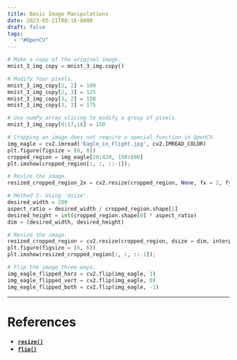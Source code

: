 ```yaml
---
title: Basic Image Manipulations
date: 2023-05-21T08:16-0800
draft: false
tags:
  - "#OpenCV"
---
```


```python
# Make a copy of the original image.
mnist_3_img_copy = mnist_3_img.copy()

# Modify four pixels.
mnist_3_img_copy[2, 2] = 100
mnist_3_img_copy[2, 3] = 125
mnist_3_img_copy[3, 2] = 150
mnist_3_img_copy[3, 3] = 175

# Use numPy array slicing to modify a group of pixels.
mnist_3_img_copy[0:17,16] = 150

# Cropping an image does not require a special function in OpenCV.
img_eagle = cv2.imread('Eagle_in_Flight.jpg', cv2.IMREAD_COLOR)
plt.figure(figsize = (8, 8))
cropped_region = img_eagle[20:420, 150:600]
plt.imshow(cropped_region[:, :, ::-1]);

# Resize the image.
resized_cropped_region_2x = cv2.resize(cropped_region, None, fx = 2, fy = 2)

# Method 2: Using 'dsize'.
desired_width = 200
aspect_ratio = desired_width / cropped_region.shape[1]
desired_height = int(cropped_region.shape[0] * aspect_ratio)
dim = (desired_width, desired_height)

# Resize the image.
resized_cropped_region = cv2.resize(cropped_region, dsize = dim, interpolation = cv2.INTER_AREA)
plt.figure(figsize = (6, 6))
plt.imshow(resized_cropped_region[:, :, ::-1]);

# Flip the image three ways.
img_eagle_flipped_horz = cv2.flip(img_eagle, 1)
img_eagle_flipped_vert = cv2.flip(img_eagle, 0)
img_eagle_flipped_both = cv2.flip(img_eagle, -1)
```

---
# References

- [**`resize()`**](https://docs.opencv.org/4.5.2/da/d54/group__imgproc__transform.html#ga47a974309e9102f5f08231edc7e7529d)
- [**`flip()`**](https://docs.opencv.org/4.5.2/d2/de8/group__core__array.html#gaca7be533e3dac7feb70fc60635adf441)
